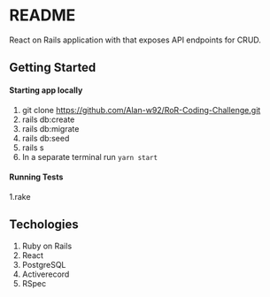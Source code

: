# README

React on Rails application with that exposes API endpoints for CRUD.

## Getting Started
#### Starting app locally
1. git clone https://github.com/Alan-w92/RoR-Coding-Challenge.git
2. rails db:create
3. rails db:migrate
4. rails db:seed
5. rails s
6. In a separate terminal run `yarn start`

#### Running Tests
1.rake

## Techologies
1. Ruby on Rails
2. React
3. PostgreSQL
4. Activerecord
5. RSpec
